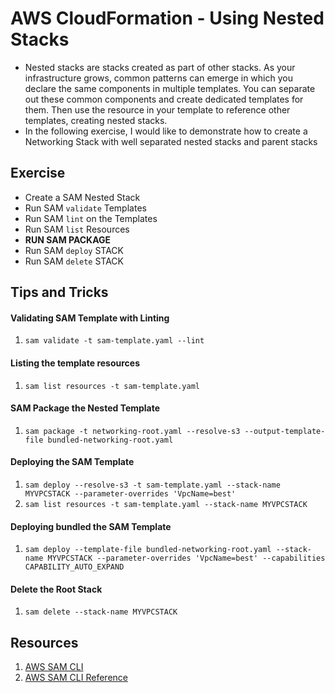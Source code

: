 # AWS CloudFormation - Using Nested Stacks
- Nested stacks are stacks created as part of other stacks. As your infrastructure grows, common patterns can emerge in which you declare the same components in multiple templates. You can separate out these common components and create dedicated templates for them. Then use the resource in your template to reference other templates, creating nested stacks.
- In the following exercise, I would like to demonstrate how to create a Networking Stack with well separated nested stacks and parent stacks


## Exercise
- Create a SAM Nested Stack
- Run SAM `validate` Templates
- Run SAM `lint` on the Templates
- Run SAM `list` Resources
- __RUN SAM PACKAGE__
- Run SAM `deploy` STACK
- Run SAM `delete` STACK

## Tips and Tricks
#### Validating SAM Template with Linting
1. `sam validate -t sam-template.yaml --lint`

#### Listing the template resources
1. `sam list resources -t sam-template.yaml `

#### SAM Package the Nested Template
1. `sam package -t networking-root.yaml --resolve-s3 --output-template-file bundled-networking-root.yaml`

#### Deploying the SAM Template
1. `sam deploy --resolve-s3 -t sam-template.yaml --stack-name MYVPCSTACK --parameter-overrides 'VpcName=best'`
1. `sam list resources -t sam-template.yaml --stack-name MYVPCSTACK`

#### Deploying bundled the SAM Template
1. `sam deploy --template-file bundled-networking-root.yaml --stack-name MYVPCSTACK --parameter-overrides 'VpcName=best' --capabilities CAPABILITY_AUTO_EXPAND`

#### Delete the Root Stack
1. `sam delete --stack-name MYVPCSTACK`

## Resources
1. [AWS SAM CLI](https://docs.aws.amazon.com/serverless-application-model/latest/developerguide/what-is-sam.html)
1. [AWS SAM CLI Reference](https://docs.aws.amazon.com/serverless-application-model/latest/developerguide/serverless-sam-cli-command-reference.html)